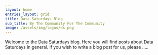 ```yaml
---
layout: home
entries_layout: grid
title: Data Saturdays Blog
sub_title: By The Community For The Community
image: /assets/img/logos/ds.png
---
```


Welcome to the Data Saturdays blog. Here you will find posts about Data Saturdays in general. If you wish to write a blog post for us, please .....